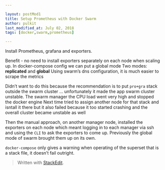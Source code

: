 ```yaml
---

layout: postMod1
title: Setup Prometheus with Docker Swarm
author: pulkit
last_modified_at: July 02, 2018
tags: [docker,swarm,prometheus]

---
```


Install Prometheus, grafana and exporters.

Benefit - no need to install exporters separately on each node when scaling up.
In docker-compose config we can put a global mode 
Two modes: **replicated** and **global**
Using swarm’s dns configuration, it is much easier to scrape the metrics

Didn’t want to do this because the recommendation is to put `pro+gra` stack outside the swarm cluster … unfortunately it made the app swarm cluster unstable. The swarm manager the CPU load went very high and stopped the docker engine
Next time tried to assign another node for that stack and isntall it there but it also failed because it too started crashing and the overall cluster became unstable as well

Then the manual approach, on another manager node, installed the exporters on each node which meant logging in to each manager via ssh and using the `CLI` to ask the exporters to come up. Previously the global mode of swarm brought them up on its own.

`docker-compose` only gives a warning when operating of the superset that is a stack file, it doesn’t fail outright.

> Written with [StackEdit](https://stackedit.io/).
<!--stackedit_data:
eyJoaXN0b3J5IjpbMTEyNTE0Mzk0MF19
-->